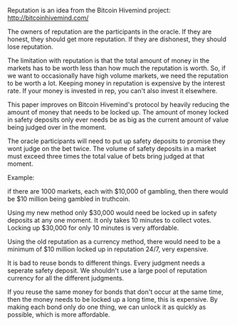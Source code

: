 Reputation is an idea from the Bitcoin Hivemind project: http://bitcoinhivemind.com/

The owners of reputation are the participants in the oracle. If they are honest, they should get more reputation. If they are dishonest, they should lose reputation.

The limitation with reputation is that the total amount of money in the markets has to be worth less than how much the reputation is worth. So, if we want to occasionally have high volume markets, we need the reputation to be worth a lot. Keeping money in reputation is expensive by the interest rate. If your money is invested in rep, you can't also invest it elsewhere.

This paper improves on Bitcoin Hivemind's protocol by heavily reducing the amount of money that needs to be locked up. The amount of money locked in safety deposits only ever needs be as big as the current amount of value being judged over in the moment.

The oracle participants will need to put up safety deposits to promise they wont judge on the bet twice. The volume of safety deposits in a market must exceed three times the total value of bets bring judged at that moment.

Example:

if there are 1000 markets, each with $10,000 of gambling, then there would be $10 million being gambled in truthcoin.

Using my new method only $30,000 would need be locked up in safety deposits at any one moment. It only takes 10 minutes to collect votes. Locking up $30,000 for only 10 minutes is very affordable.

Using the old reputation as a currency method, there would need to be a minimum of $10 million locked up in reputation 24/7, very expensive.

It is bad to reuse bonds to different things. Every judgment needs a seperate safety deposit. We shouldn't use a large pool of reputation currency for all the different judgments.

If you reuse the same money for bonds that don't occur at the same time, then the money needs to be locked up a long time, this is expensive. By making each bond only do one thing, we can unlock it as quickly as possible, which is more affordable.